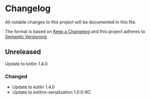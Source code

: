 # Changelog
All notable changes to this project will be documented in this file.

The format is based on [Keep a Changelog](http://keepachangelog.com/en/1.0.0/)
and this project adheres to [Semantic Versioning](http://semver.org/spec/v2.0.0.html).

## Unreleased
Update to kotlin 1.4.0

### Changed
- Update to kotlin 1.4.0
- Update to kotlinx-serialization 1.0.0-RC
